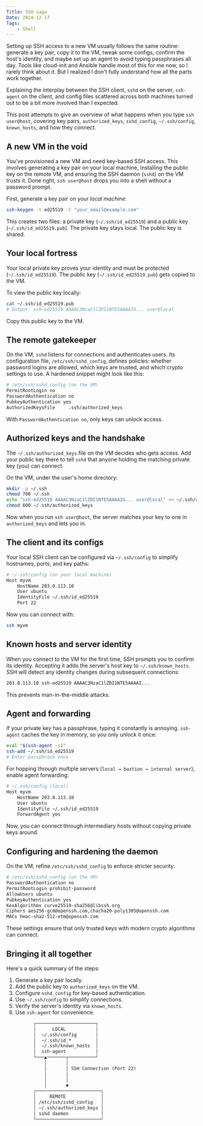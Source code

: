 ```yaml
---
Title: SSH saga
Date: 2024-12-17
Tags:
    - Shell
---
```


Setting up SSH access to a new VM usually follows the same routine: generate a key pair,
copy it to the VM, tweak some configs, confirm the host's identity, and maybe set up an
agent to avoid typing passphrases all day. Tools like cloud-init and Ansible handle most of
this for me now, so I rarely think about it. But I realized I don't fully understand how all
the parts work together.

Explaining the interplay between the SSH client, `sshd` on the server, `ssh-agent` on the
client, and config files scattered across both machines turned out to be a bit more involved
than I expected.

This post attempts to give an overview of what happens when you type `ssh user@host`,
covering key pairs, `authorized_keys`, `sshd_config`, `~/.ssh/config`, `known_hosts`, and
how they connect.

## A new VM in the void

You've provisioned a new VM and need key-based SSH access. This involves generating a key
pair on your local machine, installing the public key on the remote VM, and ensuring the SSH
daemon (`sshd`) on the VM trusts it. Done right, `ssh user@host` drops you into a shell
without a password prompt.

First, generate a key pair on your _local machine_:

```bash
ssh-keygen -t ed25519 -C "your_email@example.com"
```

This creates two files: a private key (`~/.ssh/id_ed25519`) and a public key
(`~/.ssh/id_ed25519.pub`). The private key stays local. The public key is shared.

## Your local fortress

Your local private key proves your identity and must be protected (`~/.ssh/id_ed25519`). The
public key (`~/.ssh/id_ed25519.pub`) gets copied to the VM.

To view the public key locally:

```bash
cat ~/.ssh/id_ed25519.pub
# Output: ssh-ed25519 AAAAC3NzaC1lZDI1NTE5AAAAIG... user@local
```

Copy this public key to the VM.

## The remote gatekeeper

On the VM, `sshd` listens for connections and authenticates users. Its configuration file,
`/etc/ssh/sshd_config`, defines policies: whether password logins are allowed, which keys
are trusted, and which crypto settings to use. A hardened snippet might look like this:

```sh
# /etc/ssh/sshd_config (on the VM)
PermitRootLogin no
PasswordAuthentication no
PubkeyAuthentication yes
AuthorizedKeysFile     .ssh/authorized_keys
```

With `PasswordAuthentication no`, only keys can unlock access.

## Authorized keys and the handshake

The `~/.ssh/authorized_keys` file on the VM decides who gets access. Add your public key
there to tell `sshd` that anyone holding the matching private key (you) can connect.

On the VM, under the user's home directory:

```sh
mkdir -p ~/.ssh
chmod 700 ~/.ssh
echo "ssh-ed25519 AAAAC3NzaC1lZDI1NTE5AAAAIG... user@local" >> ~/.ssh/authorized_keys
chmod 600 ~/.ssh/authorized_keys
```

Now when you run `ssh user@host`, the server matches your key to one in `authorized_keys`
and lets you in.

## The client and its configs

Your local SSH client can be configured via `~/.ssh/config` to simplify hostnames, ports,
and key paths:

```bash
# ~/.ssh/config (on your local machine)
Host myvm
    HostName 203.0.113.10
    User ubuntu
    IdentityFile ~/.ssh/id_ed25519
    Port 22
```

Now you can connect with:

```bash
ssh myvm
```

## Known hosts and server identity

When you connect to the VM for the first time, SSH prompts you to confirm its identity.
Accepting it adds the server's host key to `~/.ssh/known_hosts`. SSH will detect any
identity changes during subsequent connections:

```sh
203.0.113.10 ssh-ed25519 AAAAC3NzaC1lZDI1NTE5AAAAI...
```

This prevents man-in-the-middle attacks.

## Agent and forwarding

If your private key has a passphrase, typing it constantly is annoying. `ssh-agent` caches
the key in memory, so you only unlock it once:

```sh
eval "$(ssh-agent -s)"
ssh-add ~/.ssh/id_ed25519
# Enter passphrase once
```

For hopping through multiple servers (`local → bastion → internal server`), enable agent
forwarding:

```bash
# ~/.ssh/config (local)
Host myvm
    HostName 203.0.113.10
    User ubuntu
    IdentityFile ~/.ssh/id_ed25519
    ForwardAgent yes
```

Now, you can connect through intermediary hosts without copying private keys around.

## Configuring and hardening the daemon

On the VM, refine `/etc/ssh/sshd_config` to enforce stricter security:

```sh
# /etc/ssh/sshd_config (on the VM)
PasswordAuthentication no
PermitRootLogin prohibit-password
AllowUsers ubuntu
PubkeyAuthentication yes
KexAlgorithms curve25519-sha256@libssh.org
Ciphers aes256-gcm@openssh.com,chacha20-poly1305@openssh.com
MACs hmac-sha2-512-etm@openssh.com
```

These settings ensure that only trusted keys with modern crypto algorithms can connect.

## Bringing it all together

Here's a quick summary of the steps:

1. Generate a key pair locally.
2. Add the public key to `authorized_keys` on the VM.
3. Configure `sshd_config` for key-based authentication.
4. Use `~/.ssh/config` to simplify connections.
5. Verify the server's identity via `known_hosts`.
6. Use `ssh-agent` for convenience.

```txt
          ┌──────────────────────┐
          │      LOCAL           │
          │  ~/.ssh/config       │
          │  ~/.ssh/id_*         │
          │  ~/.ssh/known_hosts  │
          │  ssh-agent           │
          └───▲───────┬──────────┘
              │       │
              │       │ SSH Connection (Port 22)
              │       │
              │       │
              │       ▼
          ┌────────────────────────┐
          │     REMOTE             │
          │ /etc/ssh/sshd_config   │
          │ ~/.ssh/authorized_keys │
          │ sshd daemon            │
          └────────────────────────┘
```
